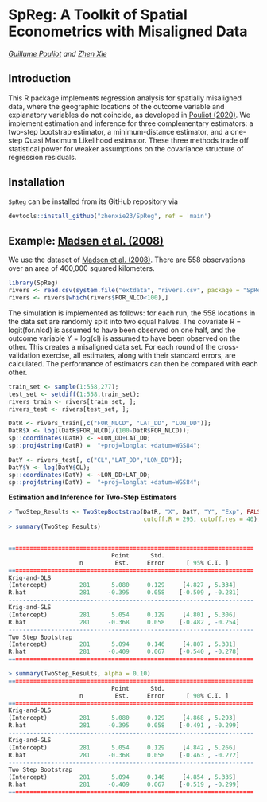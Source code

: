 SpReg: A Toolkit of Spatial Econometrics with Misaligned Data
================
*[Guillume Pouliot](https://sites.google.com/site/guillaumeallairepouliot) and [Zhen Xie](https://github.com/zhenxie23/)*

Introduction
------------

This R package implements regression analysis for spatially misaligned data, where the geographic locations of the outcome variable and explanatory variables do not coincide, as developed in [Pouliot (2020)](https://docs.google.com/viewer?a=v&pid=sites&srcid=ZGVmYXVsdGRvbWFpbnxndWlsbGF1bWVhbGxhaXJlcG91bGlvdHxneDoxN2QzNjYwNmQ5ODczYjE). We implement estimation and inference for three complementary estimators: a two-step bootstrap estimator, a minimum-distance estimator, and a one-step Quasi Maximum Likelihood estimator. These three methods trade off statistical power for weaker assumptions on the covariance structure of regression residuals.

Installation
-----------------------------

`SpReg` can be installed from its GitHub repository via
```r
devtools::install_github("zhenxie23/SpReg", ref = 'main')
```

Example: [Madsen et al. (2008)](https://onlinelibrary.wiley.com/doi/abs/10.1002/env.888)
------------------------------
We use the dataset of [Madsen et al. (2008)](https://onlinelibrary.wiley.com/doi/abs/10.1002/env.888). There are 558 observations over an area of 400,000 squared kilometers.
```r
library(SpReg)
rivers <- read.csv(system.file("extdata", "rivers.csv", package = "SpReg"))
rivers <- rivers[which(rivers$FOR_NLCD<100),]
```
The simulation is implemented as follows: for each run, the 558 locations in the data set are randomly split into two equal halves. The covariate R = logit(for.nlcd) is assumed to have been observed on one half, and the outcome variable Y = log(cl) is assumed to have been observed on the other. This creates a misaligned data set. For each round of the cross-validation exercise, all estimates, along with their standard errors, are calculated. The performance of estimators can then be compared with each other.
```r
train_set <- sample(1:558,277);
test_set <- setdiff(1:558,train_set);
rivers_train <- rivers[train_set, ];
rivers_test <- rivers[test_set, ];

DatR <- rivers_train[,c("FOR_NLCD", "LAT_DD", "LON_DD")];
DatR$X <- log((DatR$FOR_NLCD)/(100-DatR$FOR_NLCD));
sp::coordinates(DatR) <- ~LON_DD+LAT_DD;
sp::proj4string(DatR) =  "+proj=longlat +datum=WGS84";

DatY <- rivers_test[, c("CL","LAT_DD","LON_DD")];
DatY$Y <- log(DatY$CL);
sp::coordinates(DatY) <- ~LON_DD+LAT_DD;
sp::proj4string(DatY) =  "+proj=longlat +datum=WGS84";
```

**Estimation and Inference for Two-Step Estimators**
```r
> TwoStep_Results <- TwoStepBootstrap(DatR, "X", DatY, "Y", "Exp", FALSE, FALSE,
                                      cutoff.R = 295, cutoff.res = 40);
> summary(TwoStep_Results)


=====================================================================
                             Point      Std.                         
                    n         Est.     Error      [ 95% C.I. ]       
=====================================================================
Krig-and-OLS
(Intercept)         281      5.080     0.129     [4.827 , 5.334]     
R.hat               281     -0.395     0.058    [-0.509 , -0.281]    
---------------------------------------------------------------------
Krig-and-GLS
(Intercept)         281      5.054     0.129     [4.801 , 5.306]     
R.hat               281     -0.368     0.058    [-0.482 , -0.254]    
---------------------------------------------------------------------
Two Step Bootstrap
(Intercept)         281      5.094     0.146     [4.807 , 5.381]     
R.hat               281     -0.409     0.067    [-0.540 , -0.278]    
=====================================================================
```

```r
> summary(TwoStep_Results, alpha = 0.10)
=====================================================================
                             Point      Std.                         
                    n         Est.     Error      [ 90% C.I. ]       
=====================================================================
Krig-and-OLS
(Intercept)         281      5.080     0.129     [4.868 , 5.293]     
R.hat               281     -0.395     0.058    [-0.491 , -0.299]    
---------------------------------------------------------------------
Krig-and-GLS
(Intercept)         281      5.054     0.129     [4.842 , 5.266]     
R.hat               281     -0.368     0.058    [-0.463 , -0.272]    
---------------------------------------------------------------------
Two Step Bootstrap
(Intercept)         281      5.094     0.146     [4.854 , 5.335]     
R.hat               281     -0.409     0.067    [-0.519 , -0.299]    
=====================================================================
```
